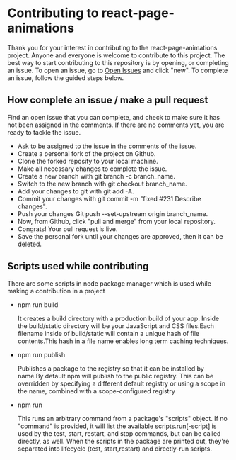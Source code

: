 # Contributing to react-page-animations

Thank you for your interest in contributing to the react-page-animations project.  Anyone and everyone is welcome to contribute to this project.  The best way to start contributing to this repository is by opening, or completing an issue.  To open an issue, go to [Open Issues](https://github.com/ThePlugJumbo/react-page-animations/issues) and click "new".  To complete an issue, follow the guided steps below.

## How complete an issue / make a pull request

Find an open issue that you can complete, and check to make sure it has not been assigned in the comments.  If there are no comments yet, you are ready to tackle the issue.

- Ask to be assigned to the issue in the comments of the issue.
- Create a personal fork of the project on Github.
- Clone the forked reposity to your local machine.
- Make all necessary changes to complete the issue.
- Create a new branch with git branch -c branch_name.
- Switch to the new branch with git checkout branch_name.
- Add your changes to git with git add -A.
- Commit your changes with git commit -m "fixed #231 Describe changes".
- Push your changes Git push --set-upstream origin branch_name.
- Now, from Github, click "pull and merge" from your local repository.
- Congrats! Your pull request is live.
- Save the personal fork until your changes are approved, then it can be deleted.
 
## Scripts used while contributing

There are some scripts in node package manager which is used while making a contribution in a project

- npm run build 
 
  It creates a build directory with a production build of your app. Inside the build/static
  directory will be your JavaScript and CSS files.Each filename inside of build/static will contain a unique hash of file contents.This hash in a file name enables       long term caching techniques. 

- npm run publish

  Publishes a package to the registry so that it can be installed by name.By default npm will publish to the public registry. This can be overridden by specifying a     different default registry or using a scope in the name, combined with a scope-configured registry

- npm run 

  This runs an arbitrary command from a package's "scripts" object. If no "command" is provided, it will list the available scripts.run[-script] is used by the test,     start, restart, and stop commands, but can be called directly, as well. When the scripts in the package are printed out, they're separated into lifecycle (test,       start,restart) and directly-run scripts. 
